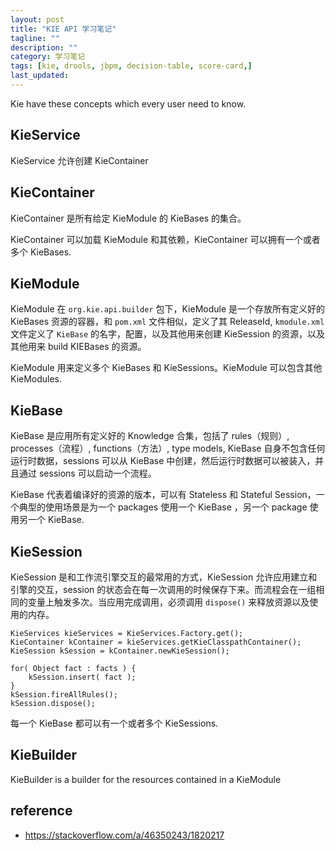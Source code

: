 ```yaml
---
layout: post
title: "KIE API 学习笔记"
tagline: ""
description: ""
category: 学习笔记
tags: [kie, drools, jbpm, decision-table, score-card,]
last_updated:
---
```



Kie have these concepts which every user need to know.

## KieService
KieService 允许创建 KieContainer

## KieContainer
KieContainer 是所有给定 KieModule 的 KieBases 的集合。

KieContainer 可以加载 KieModule 和其依赖，KieContainer 可以拥有一个或者多个 KieBases.

## KieModule
KieModule 在 `org.kie.api.builder` 包下，KieModule 是一个存放所有定义好的 KieBases 资源的容器，和 `pom.xml` 文件相似，定义了其 ReleaseId, `kmodule.xml` 文件定义了 `KieBase` 的名字，配置，以及其他用来创建 KieSession 的资源，以及其他用来 build KIEBases 的资源。

KieModule 用来定义多个 KieBases 和 KieSessions。KieModule 可以包含其他 KieModules.

## KieBase
KieBase 是应用所有定义好的 Knowledge 合集，包括了 rules（规则）, processes（流程）, functions（方法）, type models, KieBase 自身不包含任何运行时数据，sessions 可以从 KieBase 中创建，然后运行时数据可以被装入，并且通过 sessions 可以启动一个流程。

KieBase 代表着编译好的资源的版本，可以有 Stateless 和 Stateful Session，一个典型的使用场景是为一个 packages 使用一个 KieBase ，另一个 package 使用另一个 KieBase.

## KieSession
KieSession 是和工作流引擎交互的最常用的方式，KieSession 允许应用建立和引擎的交互，session 的状态会在每一次调用的时候保存下来。而流程会在一组相同的变量上触发多次。当应用完成调用，必须调用 `dispose()` 来释放资源以及使用的内存。

	KieServices kieServices = KieServices.Factory.get();
	KieContainer kContainer = kieServices.getKieClasspathContainer();
	KieSession kSession = kContainer.newKieSession();

	for( Object fact : facts ) {
		kSession.insert( fact );
	}
	kSession.fireAllRules();
	kSession.dispose();

每一个 KieBase 都可以有一个或者多个 KieSessions.

## KieBuilder

KieBuilder is a builder for the resources contained in a KieModule

## reference

- <https://stackoverflow.com/a/46350243/1820217>
